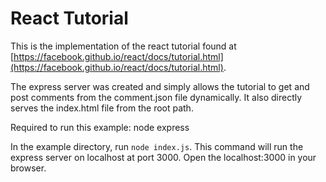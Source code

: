 React Tutorial
==============
This is the implementation of the react tutorial found at [https://facebook.github.io/react/docs/tutorial.html](https://facebook.github.io/react/docs/tutorial.html).

The express server was created and simply allows the tutorial to get and post comments from the comment.json file dynamically. It also directly serves the index.html file from the root path.

Required to run this example:
node
express

In the example directory, run `node index.js`. This command will run the express server on localhost at port 3000.
Open the localhost:3000 in your browser.